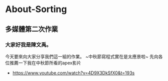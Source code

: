 # About-Sorting
## 多媒體第二次作業
### 大家好我是陳文禹。
今天要來向大家分享我們這一組的作業。
~中秋節寫程式實在是太應景啦~
先向各位推薦一下我在中秋節所看的apex影片
* <https://www.youtube.com/watch?v=4D9X3DkSfX0&t=193s>
